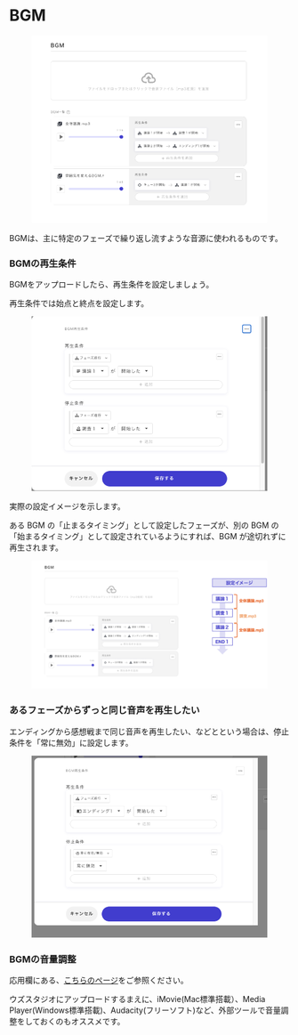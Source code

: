 # BGM

<figure><img src="../../.gitbook/assets/スクリーンショット 2024-02-20 19.48.50.png" alt=""><figcaption></figcaption></figure>

BGMは、主に特定のフェーズで繰り返し流すような音源に使われるものです。



### BGMの再生条件

BGMをアップロードしたら、再生条件を設定しましょう。

再生条件では始点と終点を設定します。

<figure><img src="../../.gitbook/assets/スクリーンショット 2024-02-20 19.52.19.png" alt=""><figcaption></figcaption></figure>

実際の設定イメージを示します。

ある BGM の「止まるタイミング」として設定したフェーズが、別の BGM の「始まるタイミング」として設定されているようにすれば、BGM が途切れずに再生されます。

<figure><img src="../../.gitbook/assets/image (106).png" alt=""><figcaption></figcaption></figure>



### あるフェーズからずっと同じ音声を再生したい

エンディングから感想戦まで同じ音声を再生したい、などとという場合は、停止条件を「常に無効」に設定します。

<figure><img src="../../.gitbook/assets/スクリーンショット 2024-02-20 19.54.20.png" alt=""><figcaption></figcaption></figure>



### BGMの音量調整

応用欄にある、[こちらのページ](../../advanced/adjust-audio-file.md)をご参照ください。

ウズスタジオにアップロードするまえに、iMovie(Mac標準搭載）、Media Player(Windows標準搭載)、Audacity(フリーソフト)など、外部ツールで音量調整をしておくのもオススメです。

